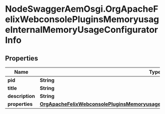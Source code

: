 # NodeSwaggerAemOsgi.OrgApacheFelixWebconsolePluginsMemoryusageInternalMemoryUsageConfiguratorInfo

## Properties

Name | Type | Description | Notes
------------ | ------------- | ------------- | -------------
**pid** | **String** |  | [optional] 
**title** | **String** |  | [optional] 
**description** | **String** |  | [optional] 
**properties** | [**OrgApacheFelixWebconsolePluginsMemoryusageInternalMemoryUsageConfiguratorProperties**](OrgApacheFelixWebconsolePluginsMemoryusageInternalMemoryUsageConfiguratorProperties.md) |  | [optional] 


